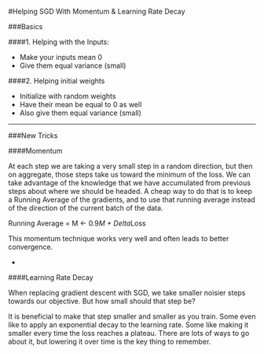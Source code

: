 #Helping SGD With Momentum & Learning Rate Decay

###Basics

####1. Helping with the Inputs:

- Make your inputs mean 0
- Give them equal variance (small)

####2. Helping initial weights

- Initialize with random weights
- Have their mean be equal to 0 as well
- Also give them equal variance (small)

***

###New Tricks

####Momentum

At each step we are taking a very small step in a random direction, but then on aggregate, those steps take us toward the minimum of the loss. We can take advantage of the knowledge that we have accumulated from previous steps about where we should be headed. A cheap way to do that is to keep a Running Average of the gradients, and to use that running average instead of the direction of the current batch of the data. 

Running Average = M <- 0.9*M + Delta*Loss

This momentum technique works very well and often leads to better convergence. 

-

####Learning Rate Decay

When replacing gradient descent with SGD, we take smaller noisier steps towards our objective. But how small should that step be? 

It is beneficial to make that step smaller and smaller as you train. Some even like to apply an exponential decay to the learning rate. Some like making it smaller every time the loss reaches a plateau. There are lots of ways to go about it, but lowering it over time is the key thing to remember.
